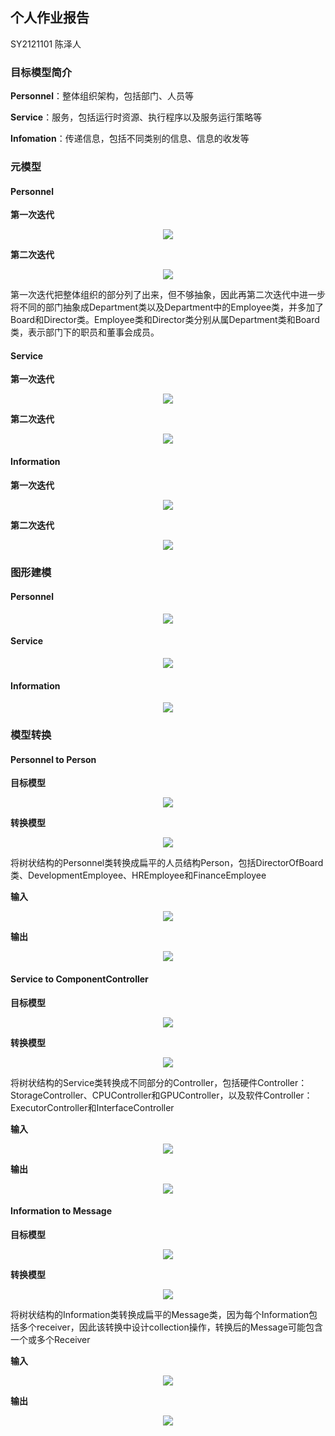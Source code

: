 ## 个人作业报告

SY2121101 陈泽人

### 目标模型简介

**Personnel**：整体组织架构，包括部门、人员等

**Service**：服务，包括运行时资源、执行程序以及服务运行策略等

**Infomation**：传递信息，包括不同类别的信息、信息的收发等

### 元模型

#### Personnel

**第一次迭代**

<div align="center"><img src="personnel/Personnel.png" height=/></div>

**第二次迭代**

<div align="center"><img src="personnel/atl/MMPersonnel.png" height=/></div>

第一次迭代把整体组织的部分列了出来，但不够抽象，因此再第二次迭代中进一步将不同的部门抽象成Department类以及Department中的Employee类，并多加了Board和Director类。Employee类和Director类分别从属Department类和Board类，表示部门下的职员和董事会成员。

#### Service

**第一次迭代**

<div align="center"><img src="service/Service.png" height=/></div>

**第二次迭代**

<div align="center"><img src="service/atl/MMService.png" height=/></div>

#### Information

**第一次迭代**

<div align="center"><img src="information/Information.png" height=/></div>

**第二次迭代**

<div align="center"><img src="information/atl/MMInformation.png" height=/></div>

### 图形建模

#### Personnel

<div align="center"><img src="personnel/Personnel.odesign.png" height=/></div>

#### Service

<div align="center"><img src="service/Service.odesign.png" height=/></div>

#### Information

<div align="center"><img src="information/Information.odesign.png" height=/></div>

### 模型转换

#### Personnel to Person

**目标模型**

<div align="center"><img src="personnel/atl/MMPersonnel.png" height=/></div>

**转换模型**

<div align="center"><img src="personnel/atl/MMPerson.png" height=/></div>

将树状结构的Personnel类转换成扁平的人员结构Person，包括DirectorOfBoard类、DevelopmentEmployee、HREmployee和FinanceEmployee

**输入**

<div align="center"><img src="personnel/atl/in.png" height=/></div>

**输出**

<div align="center"><img src="personnel/atl/out.png" height=/></div>

#### Service to ComponentController

**目标模型**

<div align="center"><img src="service/atl/MMService.png" height=/></div>

**转换模型**

<div align="center"><img src="service/atl/MMController.png" height=/></div>

将树状结构的Service类转换成不同部分的Controller，包括硬件Controller：StorageController、CPUController和GPUController，以及软件Controller：ExecutorController和InterfaceController

**输入**

<div align="center"><img src="service/atl/in.png" height=/></div>

**输出**

<div align="center"><img src="service/atl/out.png" height=/></div>

#### Information to Message

**目标模型**

<div align="center"><img src="information/atl/MMInformation.png" height=/></div>

**转换模型**

<div align="center"><img src="information/atl/MMMessage.png" height=/></div>

将树状结构的Information类转换成扁平的Message类，因为每个Information包括多个receiver，因此该转换中设计collection操作，转换后的Message可能包含一个或多个Receiver

**输入**

<div align="center"><img src="information/atl/in.png" height=/></div>

**输出**

<div align="center"><img src="information/atl/out.png" height=/></div>